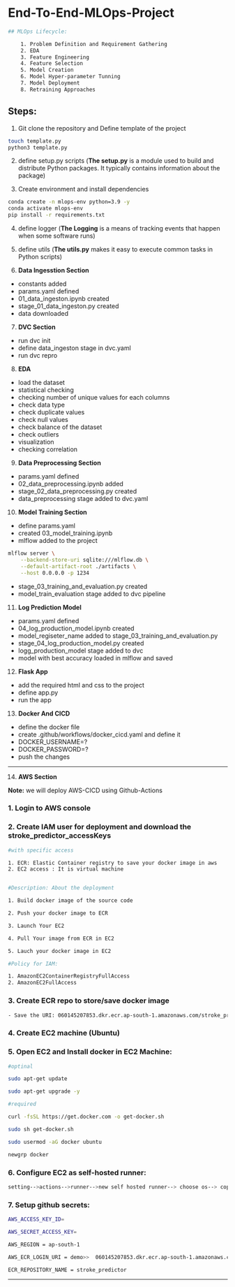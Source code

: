 # End-To-End-MLOps-Project


```bash
## MLOps Lifecycle:

    1. Problem Definition and Requirement Gathering
    2. EDA
    3. Feature Engineering
    4. Feature Selection
    5. Model Creation
    6. Model Hyper-parameter Tunning
    7. Model Deployment
    8. Retraining Approaches
```

## Steps:

1. Git clone the repository and Define template of the project

```bash
touch template.py
python3 template.py
```

2. define setup.py scripts (**The setup.py** is a module used to build and distribute Python packages. It typically contains information about the package)


3. Create environment and install dependencies

```bash
conda create -n mlops-env python=3.9 -y
conda activate mlops-env
pip install -r requirements.txt
```

4. define logger (**The Logging** is a means of tracking events that happen when some software runs)

5. define utils (**The utils.py** makes it easy to execute common tasks in Python scripts)

6. **Data Ingesstion Section**
 * constants added
 * params.yaml defined
 * 01_data_ingeston.ipynb created
 * stage_01_data_ingeston.py created
 * data downloaded

7. **DVC Section**
 * run dvc init
 * define data_ingeston stage in dvc.yaml
 * run dvc repro

8. **EDA**
 * load the dataset
 * statistical checking
 * checking number of unique values for each columns
 * check data type
 * check duplicate values
 * check null values
 * check balance of the dataset
 * check outliers
 * visualization
 * checking correlation

9. **Data Preprocessing Section**
* params.yaml defined
* 02_data_preprocessing.ipynb added
* stage_02_data_preprocessing.py created
* data_preprocessing stage added to dvc.yaml

10. **Model Training Section**
* define params.yaml
* created 03_model_training.ipynb
* mlflow added to the project
```bash
mlflow server \
    --backend-store-uri sqlite:///mlflow.db \
    --default-artifact-root ./artifacts \
    --host 0.0.0.0 -p 1234
```
* stage_03_training_and_evaluation.py created
* model_train_evaluation stage added to dvc pipeline


11. **Log Prediction Model**
* params.yaml defined
* 04_log_production_model.ipynb created
* model_regiseter_name added to stage_03_training_and_evaluation.py
* stage_04_log_production_model.py created
* logg_production_model stage added to dvc
* model with best accuracy loaded in mlflow and saved


12. **Flask App**
 * add the required html and css to the project
 * define app.py
 * run the app

13. **Docker And CICD**
* define the docker file
* create .github/workflows/docker_cicd.yaml and define it
* DOCKER_USERNAME=?
* DOCKER_PASSWORD=?
* push the changes


**************************************************************************************************************************

14. **AWS Section**

**Note:** we will deploy AWS-CICD using Github-Actions

### 1. Login to AWS console
### 2. Create IAM user for deployment and download the stroke_predictor_accessKeys
```bash
#with specific access

1. ECR: Elastic Container registry to save your docker image in aws
2. EC2 access : It is virtual machine


#Description: About the deployment

1. Build docker image of the source code

2. Push your docker image to ECR

3. Launch Your EC2 

4. Pull Your image from ECR in EC2

5. Lauch your docker image in EC2

#Policy for IAM:

1. AmazonEC2ContainerRegistryFullAccess
2. AmazonEC2FullAccess
```

### 3. Create ECR repo to store/save docker image
```bash
- Save the URI: 060145207853.dkr.ecr.ap-south-1.amazonaws.com/stroke_predictor
```

### 4. Create EC2 machine (Ubuntu)
### 5. Open EC2 and Install docker in EC2 Machine:
```bash
#optinal

sudo apt-get update

sudo apt-get upgrade -y

#required

curl -fsSL https://get.docker.com -o get-docker.sh

sudo sh get-docker.sh

sudo usermod -aG docker ubuntu

newgrp docker
```
### 6. Configure EC2 as self-hosted runner:
```bash
setting-->actions-->runner-->new self hosted runner--> choose os--> copy each command and run it on EC2 Instance Connect
```
### 7. Setup github secrets:
```bash
AWS_ACCESS_KEY_ID=

AWS_SECRET_ACCESS_KEY=

AWS_REGION = ap-south-1

AWS_ECR_LOGIN_URI = demo>>  060145207853.dkr.ecr.ap-south-1.amazonaws.com

ECR_REPOSITORY_NAME = stroke_predictor
```
******************************************************************************************************
